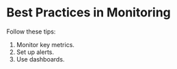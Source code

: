 # Best Practices in Monitoring

Follow these tips:
1. Monitor key metrics.
2. Set up alerts.
3. Use dashboards.
